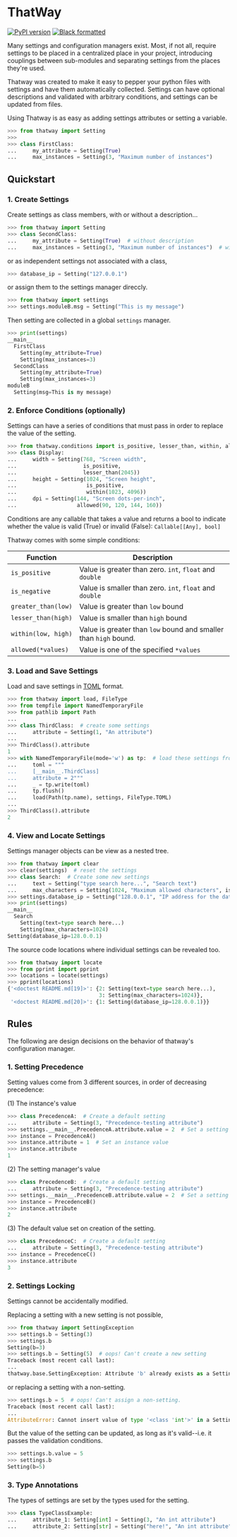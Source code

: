 # ThatWay

[![PyPI version](https://img.shields.io/pypi/v/thatway.svg)](https://pypi.org/project/thatway/)
[![Black formatted](https://img.shields.io/badge/code%20style-black-000000.svg)](https://github.com/psf/black)


Many settings and configuration managers exist. Most, if not all, require settings to be placed in a centralized place in your project, introducing couplings between sub-modules and separating settings from the places they're used. 

Thatway was created to make it easy to pepper your python files with settings and have them automatically collected. Settings can have optional descriptions and validated with arbitrary conditions, and settings can be updated from files.

Using Thatway is as easy as adding settings attributes or setting a variable.

```python
>>> from thatway import Setting
>>>
>>> class FirstClass:
...     my_attribute = Setting(True)
...     max_instances = Setting(3, "Maximum number of instances")
```

## Quickstart


### 1. Create Settings

Create settings as class members, with or without a description...

```python
>>> from thatway import Setting    
>>> class SecondClass:
...     my_attribute = Setting(True)  # without description
...     max_instances = Setting(3, "Maximum number of instances")  # with description
```

or as independent settings not associated with a class,

```python
>>> database_ip = Setting("127.0.0.1")
```


or assign them to the settings manager direccly.

```python
>>> from thatway import settings
>>> settings.moduleB.msg = Setting("This is my message")
```

Then setting are collected in a global `settings` manager.

```python
>>> print(settings)
__main__
  FirstClass
    Setting(my_attribute=True)
    Setting(max_instances=3)
  SecondClass
    Setting(my_attribute=True)
    Setting(max_instances=3)
moduleB
  Setting(msg=This is my message)
```

### 2. Enforce Conditions (optionally)

Settings can have a series of conditions that must pass in order to replace the
value of the setting.

```python
>>> from thatway.conditions import is_positive, lesser_than, within, allowed
>>> class Display:
...     width = Setting(768, "Screen width", 
...                     is_positive,
...                     lesser_than(2045))
...     height = Setting(1024, "Screen height",
...                      is_positive, 
...                      within(1023, 4096))
...     dpi = Setting(144, "Screen dots-per-inch",
...                   allowed(90, 120, 144, 160)) 
```

Conditions are any callable that takes a value
and returns a bool to indicate whether the value is valid (True) or invalid (False):
`Callable[[Any], bool]`

Thatway comes with some simple conditions:

| Function            | Description                         |
|---------------------|-------------------------------------|
| `is_positive`       | Value is greater than zero.  `int`, `float` and `double` |
| `is_negative`       | Value is smaller than zero. `int`, `float` and `double` |
| `greater_than(low)` | Value is greater than `low` bound |
| `lesser_than(high)` | Value is smaller than `high` bound |
| `within(low, high)` | Value is greater than `low` bound and smaller than `high` bound. |
| `allowed(*values)`  | Value is one of the specified `*values` |

### 3. Load and Save Settings

Load and save settings in [TOML](https://toml.io/en/) format.

```python
>>> from thatway import load, FileType
>>> from tempfile import NamedTemporaryFile
>>> from pathlib import Path
...
>>> class ThirdClass:  # create some settings
...     attribute = Setting(1, "An attribute")
...
>>> ThirdClass().attribute
1
>>> with NamedTemporaryFile(mode='w') as tp:  # load these settings from a file
...     toml = """
...     [__main__.ThirdClass]
...     attribute = 2"""
...     _ = tp.write(toml)
...     tp.flush()
...     load(Path(tp.name), settings, FileType.TOML)
...
>>> ThirdClass().attribute
2
```

### 4. View and Locate Settings

Settings manager objects can be view as a nested tree.

```python
>>> from thatway import clear
>>> clear(settings)  # reset the settings
>>> class Search:  # Create some new settings
...     text = Setting("type search here...", "Search text")
...     max_characters = Setting(1024, "Maximum allowed characters", is_positive)
>>> settings.database_ip = Setting("128.0.0.1", "IP address for the database connection")
>>> print(settings)
__main__
  Search
    Setting(text=type search here...)
    Setting(max_characters=1024)
Setting(database_ip=128.0.0.1)
```

The source code locations where individual settings can be revealed too.

```python
>>> from thatway import locate
>>> from pprint import pprint
>>> locations = locate(settings)
>>> pprint(locations)
{'<doctest README.md[19]>': {2: Setting(text=type search here...),
                             3: Setting(max_characters=1024)},
 '<doctest README.md[20]>': {1: Setting(database_ip=128.0.0.1)}}
```

## Rules

The following are design decisions on the behavior of thatway's configuration
manager.

### 1. Setting Precedence

Setting values come from 3 different sources, in order of decreasing precedence:

(1) The instance's value

```python
>>> class PrecedenceA:  # Create a default setting
...     attribute = Setting(3, "Precedence-testing attribute") 
>>> settings.__main__.PrecedenceA.attribute.value = 2  # Set a setting manager value
>>> instance = PrecedenceA()
>>> instance.attribute = 1  # Set an instance value
>>> instance.attribute
1
```

(2) The setting manager's value

```python
>>> class PrecedenceB:  # Create a default setting
...     attribute = Setting(3, "Precedence-testing attribute") 
>>> settings.__main__.PrecedenceB.attribute.value = 2  # Set a setting manager value
>>> instance = PrecedenceB()
>>> instance.attribute
2
```

(3) The default value set on creation of the setting.

```python
>>> class PrecedenceC:  # Create a default setting
...     attribute = Setting(3, "Precedence-testing attribute") 
>>> instance = PrecedenceC()
>>> instance.attribute
3
```

### 2. Settings Locking

Settings cannot be accidentally modified.

Replacing a setting with a new setting is not possible,

```python
>>> from thatway import SettingException  
>>> settings.b = Setting(3)
>>> settings.b
Setting(b=3)
>>> settings.b = Setting(5)  # oops! Can't create a new setting
Traceback (most recent call last):
...
thatway.base.SettingException: Attribute 'b' already exists as a Setting (Setting(b=3))
```

or replacing a setting with a non-setting.

```python
>>> settings.b = 5  # oops! Can't assign a non-setting.
Traceback (most recent call last):
...
AttributeError: Cannot insert value of type '<class 'int'>' in a SettingsManager.
```

But the value of the setting can be updated, as long as it's valid--i.e. it passes 
the validation conditions.

```python
>>> settings.b.value = 5
>>> settings.b
Setting(b=5)
```

### 3. Type Annotations

The types of settings are set by the types used for the setting.

```python
>>> class TypeClassExample:
...     attribute_1: Setting[int] = Setting(3, "An int attribute")
...     attribute_2: Setting[str] = Setting("here!", "An int attribute")
```